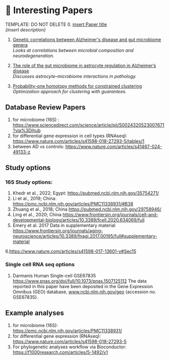 # 📑 Interesting Papers

TEMPLATE: DO NOT DELETE
0. [insert Paper title](insert_link)  
   *{insert description}*

1. [Genetic correlations between Alzheimer's disease and gut microbiome genera](https://pubmed.ncbi.nlm.nih.gov/37002253/)  
   *Looks at correlations between microbial composition and neurodegeneration.*

2. [The role of the gut microbiome in astrocyte regulation in Alzheimer’s disease](https://pmc.ncbi.nlm.nih.gov/articles/PMCXXXXXX/)  
   *Discusses astrocyte–microbiome interactions in pathology.*

3. [Probability-one homotopy methods for constrained clustering](https://www.sciencedirect.com/science/article/pii/S037704271830XXXX)  
   *Optimization approach for clustering with guarantees.*
## Database Review Papers
1. for microbiome (16S) : https://www.sciencedirect.com/science/article/pii/S0024320523007671?via%3Dihub
2. for differential gene expression in cell types (RNAseq): https://www.nature.com/articles/s41598-018-27293-5/tables/1
3.   between AD vs controls: https://www.nature.com/articles/s41467-024-49133-z

## Study options
###  16S Study options: 
1. Khedr et al., 2022; Egypt: https://pubmed.ncbi.nlm.nih.gov/35754271/
2. Li et al., 2019; China: https://pmc.ncbi.nlm.nih.gov/articles/PMC11338931/#B38
3. Zhuang et al., 2018; China
https://pubmed.ncbi.nlm.nih.gov/29758946/
4. Ling et al., 2020; China
https://www.frontiersin.org/journals/cell-and-developmental-biology/articles/10.3389/fcell.2020.634069/full
5. Emery et al. 2017 Data in supplementary material
https://www.frontiersin.org/journals/aging-neuroscience/articles/10.3389/fnagi.2017.00195/full#supplementary-material

6.https://www.nature.com/articles/s41598-017-13601-y#Sec15


### Single cell RNA seq options
1. Darmanis Human Single-cell GSE67835 https://www.pnas.org/doi/full/10.1073/pnas.1507125112
The data reported in this paper have been deposited in the Gene Expression Omnibus (GEO) database, www.ncbi.nlm.nih.gov/geo (accession no. GSE67835).


## Example analyses
1. for microbiome (16S): https://pmc.ncbi.nlm.nih.gov/articles/PMC11338931/
2. for differential gene expression (RNAseq): https://www.nature.com/articles/s41598-018-27293-5
3. For phylogenetic analyses workflow via Bioconductor: https://f1000research.com/articles/5-1492/v1

   
